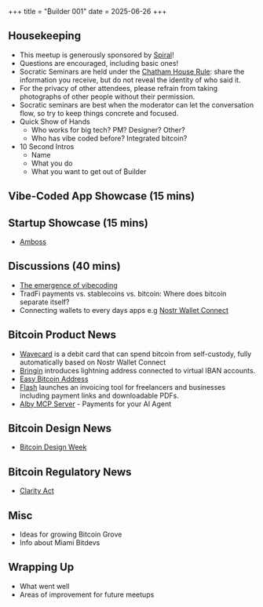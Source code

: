 +++
title = "₿uilder 001"
date = 2025-06-26
+++

Housekeeping
------------

- This meetup is generously sponsored by [Spiral](https://spiral.xyz/)!
- Questions are encouraged, including basic ones!
- Socratic Seminars are held under the [Chatham House Rule](https://www.chathamhouse.org/about-us/chatham-house-rule): share the information you receive, but do not reveal the identity of who said it.
- For the privacy of other attendees, please refrain from taking photographs of other people without their permission.
- Socratic seminars are best when the moderator can let the conversation flow, so try to keep things concrete and focused.
- Quick Show of Hands
  - Who works for big tech? PM? Designer? Other?
  - Who has vibe coded before? Integrated bitcoin?
- 10 Second Intros
  - Name
  - What you do
  - What you want to get out of ₿uilder

Vibe-Coded App Showcase (15 mins)
----

Startup Showcase (15 mins)     
----
 - [Amboss](https://amboss.tech/blog/introducing-rails)

Discussions (40 mins)
----
- [The emergence of vibecoding](https://changelog.com/friends/96)
- TradFi payments vs. stablecoins vs. bitcoin: Where does bitcoin separate itself?
- Connecting wallets to every days apps e.g [Nostr Wallet Connect](https://nwc.dev/)

Bitcoin Product News
----
- [Wavecard](https://www.wave.space/blog/how-to-spend-bitcoin-btc-at-150m-merchants-worldwide-directly-from-self-custody) is a debit card that can spend bitcoin from self-custody, fully automatically based on Nostr Wallet Connect
- [Bringin](https://x.com/bringinxyz/status/1937833430688952451) introduces lightning address connected to virtual IBAN accounts.
- [Easy Bitcoin Address](https://easybitcoinaddress.me/)
- [Flash](https://x.com/LightningNewsX/status/1932709940776612083) launches an invoicing tool for freelancers and businesses including payment links and downloadable PDFs.
- [Alby MCP Server](https://blog.getalby.com/alby-mcp-server-payments-for-your-ai-agent/) - Payments for your AI Agent

Bitcoin Design News
----
- [Bitcoin Design Week](https://x.com/bitcoin_design/status/1947737029833593152)

Bitcoin Regulatory News
----
- [Clarity Act](https://www.coincenter.org/its-time-to-pass-the-clarity-act/)

Misc
----
- Ideas for growing Bitcoin Grove
- Info about Miami Bitdevs

Wrapping Up
-----
- What went well
- Areas of improvement for future meetups

